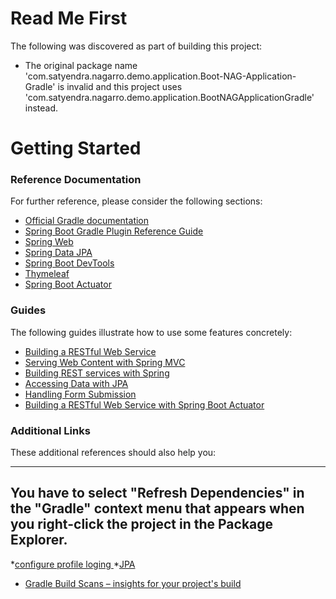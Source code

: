 # Read Me First
The following was discovered as part of building this project:

* The original package name 'com.satyendra.nagarro.demo.application.Boot-NAG-Application-Gradle' is invalid and this project uses 'com.satyendra.nagarro.demo.application.BootNAGApplicationGradle' instead.

# Getting Started

### Reference Documentation
For further reference, please consider the following sections:

* [Official Gradle documentation](https://docs.gradle.org)
* [Spring Boot Gradle Plugin Reference Guide](https://docs.spring.io/spring-boot/docs/2.2.7.RELEASE/gradle-plugin/reference/html/)
* [Spring Web](https://docs.spring.io/spring-boot/docs/2.3.0.RELEASE/reference/htmlsingle/#boot-features-developing-web-applications)
* [Spring Data JPA](https://docs.spring.io/spring-boot/docs/2.3.0.RELEASE/reference/htmlsingle/#boot-features-jpa-and-spring-data)
* [Spring Boot DevTools](https://docs.spring.io/spring-boot/docs/2.3.0.RELEASE/reference/htmlsingle/#using-boot-devtools)
* [Thymeleaf](https://docs.spring.io/spring-boot/docs/2.3.0.RELEASE/reference/htmlsingle/#boot-features-spring-mvc-template-engines)
* [Spring Boot Actuator](https://docs.spring.io/spring-boot/docs/2.3.0.RELEASE/reference/htmlsingle/#production-ready)

### Guides
The following guides illustrate how to use some features concretely:

* [Building a RESTful Web Service](https://spring.io/guides/gs/rest-service/)
* [Serving Web Content with Spring MVC](https://spring.io/guides/gs/serving-web-content/)
* [Building REST services with Spring](https://spring.io/guides/tutorials/bookmarks/)
* [Accessing Data with JPA](https://spring.io/guides/gs/accessing-data-jpa/)
* [Handling Form Submission](https://spring.io/guides/gs/handling-form-submission/)
* [Building a RESTful Web Service with Spring Boot Actuator](https://spring.io/guides/gs/actuator-service/)

### Additional Links
These additional references should also help you:

-------------
You have to select "Refresh Dependencies" in the "Gradle" context menu that appears when you right-click the project in the Package Explorer.
----------
*[configure profile loging  ](https://reflectoring.io/profile-specific-logging-spring-boot/,https://howtodoinjava.com/spring-boot2/logging/profile-specific-logging/)
*[JPA ](https://dzone.com/articles/spring-data-jpa-1)

* [Gradle Build Scans – insights for your project's build](https://scans.gradle.com#gradle)

